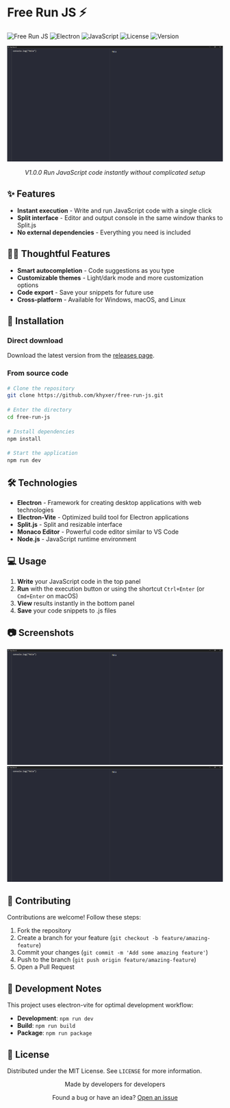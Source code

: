 # Free Run JS ⚡

![Free Run JS](https://img.shields.io/badge/Free%20Run%20JS-⚡-black)
![Electron](https://img.shields.io/badge/Electron-✓-blue)
![JavaScript](https://img.shields.io/badge/JavaScript-ES6+-yellow)
![License](https://img.shields.io/badge/License-MIT-green)
![Version](https://img.shields.io/badge/Version-1.0.0-blue)

<div align="center">
  <img src="./resources/preview-v1.png" alt="Free Run JS Screenshot" />
  <p><em>V1.0.0 Run JavaScript code instantly without complicated setup</em></p>
</div>

## ✨ Features

- **Instant execution** - Write and run JavaScript code with a single click
- **Split interface** - Editor and output console in the same window thanks to Split.js
- **No external dependencies** - Everything you need is included

## 🚀✨ Thoughtful Features

- **Smart autocompletion** - Code suggestions as you type
- **Customizable themes** - Light/dark mode and more customization options
- **Code export** - Save your snippets for future use
- **Cross-platform** - Available for Windows, macOS, and Linux

## 🚀 Installation

### Direct download

Download the latest version from the [releases page](https://github.com/khyxer/free-run-js/releases).

### From source code

```bash
# Clone the repository
git clone https://github.com/khyxer/free-run-js.git

# Enter the directory
cd free-run-js

# Install dependencies
npm install

# Start the application
npm run dev
```

## 🛠️ Technologies

- **Electron** - Framework for creating desktop applications with web technologies
- **Electron-Vite** - Optimized build tool for Electron applications
- **Split.js** - Split and resizable interface
- **Monaco Editor** - Powerful code editor similar to VS Code
- **Node.js** - JavaScript runtime environment

## 💻 Usage

1. **Write** your JavaScript code in the top panel
2. **Run** with the execution button or using the shortcut `Ctrl+Enter` (or `Cmd+Enter` on macOS)
3. **View** results instantly in the bottom panel
4. **Save** your code snippets to .js files

## 📷 Screenshots

<div align="center">
  <img src="./resources/preview-v1.png" alt="Light Mode" />
  <img src="./resources/preview-v1.png" alt="Dark Mode" />
</div>

## 🤝 Contributing

Contributions are welcome! Follow these steps:

1. Fork the repository
2. Create a branch for your feature (`git checkout -b feature/amazing-feature`)
3. Commit your changes (`git commit -m 'Add some amazing feature'`)
4. Push to the branch (`git push origin feature/amazing-feature`)
5. Open a Pull Request

## 📝 Development Notes

This project uses electron-vite for optimal development workflow:

- **Development**: `npm run dev`
- **Build**: `npm run build`
- **Package**: `npm run package`

## 📜 License

Distributed under the MIT License. See `LICENSE` for more information.

<div align="center">
  <p>Made by developers for developers</p>
  <p>Found a bug or have an idea? <a href="https://github.com/khyxer/free-run-js/issues">Open an issue</a></p>
</div>
